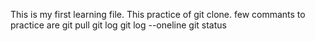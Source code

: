 This is my first learning file.
This practice of git clone.
few commants to practice are
git pull
git log
git log --oneline
git status
